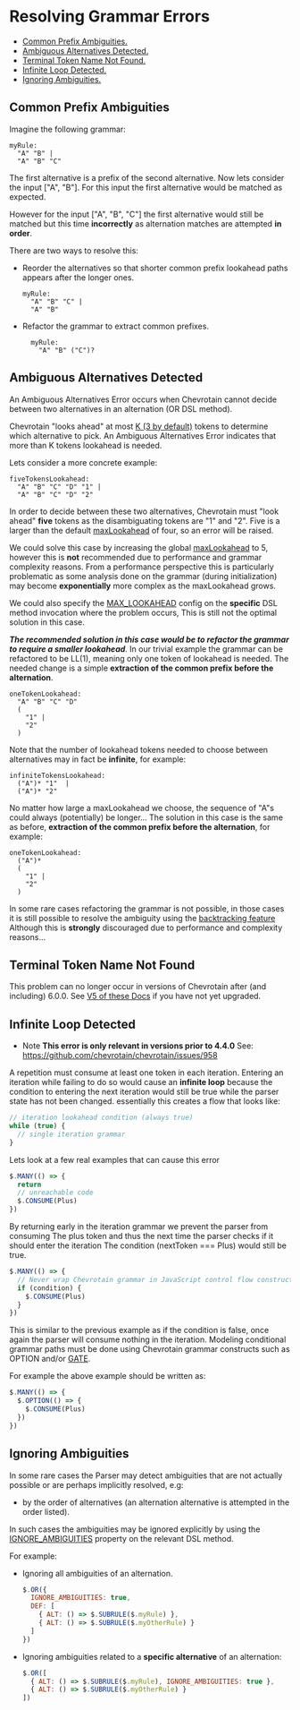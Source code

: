 # Resolving Grammar Errors

- [Common Prefix Ambiguities.](#COMMON_PREFIX)
- [Ambiguous Alternatives Detected.](#AMBIGUOUS_ALTERNATIVES)
- [Terminal Token Name Not Found.](#TERMINAL_NAME_NOT_FOUND)
- [Infinite Loop Detected.](#INFINITE_LOOP)
- [Ignoring Ambiguities.](#IGNORING_AMBIGUITIES)

## Common Prefix Ambiguities

Imagine the following grammar:

```antlr
myRule:
  "A" "B" |
  "A" "B" "C"
```

The first alternative is a prefix of the second alternative.
Now lets consider the input ["A", "B"].
For this input the first alternative would be matched as expected.

However for the input ["A", "B", "C"] the first
alternative would still be matched but this time **incorrectly**
as alternation matches are attempted **in order**.

There are two ways to resolve this:

- Reorder the alternatives so that shorter common prefix lookahead
  paths appears after the longer ones.

  ```antlr
  myRule:
    "A" "B" "C" |
    "A" "B"
  ```

- Refactor the grammar to extract common prefixes.

  ```antlr
    myRule:
      "A" "B" ("C")?
  ```

## Ambiguous Alternatives Detected

An Ambiguous Alternatives Error occurs when Chevrotain cannot decide between two alternatives in
an alternation (OR DSL method).

Chevrotain "looks ahead" at most [K (3 by default)][maxlookahead]
tokens to determine which alternative to pick. An Ambiguous Alternatives Error indicates
that more than K tokens lookahead is needed.

Lets consider a more concrete example:

```antlr
fiveTokensLookahead:
  "A" "B" "C" "D" "1" |
  "A" "B" "C" "D" "2"
```

In order to decide between these two alternatives, Chevrotain must "look ahead" **five** tokens as the
disambiguating tokens are "1" and "2".
Five is a larger than the default [maxLookahead][maxlookahead] of four, so an error will be raised.

We could solve this case by increasing the global [maxLookahead][maxlookahead] to 5, however this is **not** recommended
due to performance and grammar complexity reasons.
From a performance perspective this is particularly problematic as some analysis
done on the grammar (during initialization) may become **exponentially** more complex as the maxLookahead grows.

We could also specify the [MAX_LOOKAHEAD](https://chevrotain.io/documentation/10_3_0/interfaces/OrMethodOpts.html#IGNORE_AMBIGUITIES)
config on the **specific** DSL method invocation where the problem occurs, This is still not the optimal solution in this case.

**_The recommended solution in this case would be to refactor the grammar to require a smaller lookahead_**.
In our trivial example the grammar can be refactored to be LL(1), meaning only one token of lookahead is needed.
The needed change is a simple **extraction of the common prefix before the alternation**.

```antlr
oneTokenLookahead:
  "A" "B" "C" "D"
  (
    "1" |
    "2"
  )
```

Note that the number of lookahead tokens needed to choose between alternatives may in fact be **infinite**, for example:

```antlr
infiniteTokensLookahead:
  ("A")* "1"  |
  ("A")* "2"
```

No matter how large a maxLookahead we choose, the sequence of "A"s could always (potentially) be longer...
The solution in this case is the same as before, **extraction of the common prefix before the alternation**, for example:

```antlr
oneTokenLookahead:
  ("A")*
  (
    "1" |
    "2"
  )
```

In some rare cases refactoring the grammar is not possible, in those cases it is still possible to resolve the
ambiguity using the [backtracking feature](../features/backtracking.md)
Although this is **strongly** discouraged due to performance and complexity reasons...

## Terminal Token Name Not Found

This problem can no longer occur in versions of Chevrotain after (and including) 6.0.0.
See [V5 of these Docs](https://github.com/chevrotain/chevrotain/blob/v5.0.0/packages/chevrotain/docs/guide/resolving_grammar_errors.md#terminal-token-name-not-found)
if you have not yet upgraded.

## Infinite Loop Detected

- Note **This error is only relevant in versions prior to 4.4.0**
  See: https://github.com/chevrotain/chevrotain/issues/958

A repetition must consume at least one token in each iteration.
Entering an iteration while failing to do so would cause an **infinite loop** because
the condition to entering the next iteration would still be true while the parser state has
not been changed. essentially this creates a flow that looks like:

```javascript
// iteration lookahead condition (always true)
while (true) {
  // single iteration grammar
}
```

Lets look at a few real examples that can cause this error

```javascript
$.MANY(() => {
  return
  // unreachable code
  $.CONSUME(Plus)
})
```

By returning early in the iteration grammar we prevent the parser from consuming
The plus token and thus the next time the parser checks if it should enter the iteration
The condition (nextToken === Plus) would still be true.

```javascript
$.MANY(() => {
  // Never wrap Chevrotain grammar in JavaScript control flow constructs.
  if (condition) {
    $.CONSUME(Plus)
  }
})
```

This is similar to the previous example as if the condition is false, once
again the parser will consume nothing in the iteration.
Modeling conditional grammar paths must be done using Chevrotain grammar constructs
such as OPTION and/or [GATE](https://chevrotain.io/docs/features/gates.html).

For example the above example should be written as:

```javascript
$.MANY(() => {
  $.OPTION(() => {
    $.CONSUME(Plus)
  })
})
```

## Ignoring Ambiguities

In some rare cases the Parser may detect ambiguities that are not actually possible or are perhaps implicitly resolved, e.g:

- by the order of alternatives (an alternation alternative is attempted in the order listed).

In such cases the ambiguities may be ignored explicitly by using the [IGNORE_AMBIGUITIES][ignore_ambiguities] property
on the relevant DSL method.

For example:

- Ignoring all ambiguities of an alternation.

  ```javascript
  $.OR({
    IGNORE_AMBIGUITIES: true,
    DEF: [
      { ALT: () => $.SUBRULE($.myRule) },
      { ALT: () => $.SUBRULE($.myOtherRule) }
    ]
  })
  ```

- Ignoring ambiguities related to a **specific alternative** of an alternation:

  ```javascript
  $.OR([
    { ALT: () => $.SUBRULE($.myRule), IGNORE_AMBIGUITIES: true },
    { ALT: () => $.SUBRULE($.myOtherRule) }
  ])
  ```

[maxlookahead]: https://chevrotain.io/documentation/10_3_0/interfaces/IParserConfig.html#maxLookAhead
[ignore_ambiguities]: https://chevrotain.io/documentation/10_3_0/interfaces/OrMethodOpts.html#IGNORE_AMBIGUITIES
